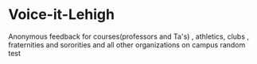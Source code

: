 # Voice-it-Lehigh
Anonymous feedback for courses(professors and Ta's) , athletics, clubs , fraternities and sororities and all other organizations on campus
random test
